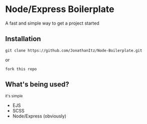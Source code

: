 # Node/Express Boilerplate

A fast and simple way to get a project started

## Installation

`git clone https://github.com/JonathanItz/Node-Boilerplate.git`

or

`fork this repo`


## What's being used?

<sup>it's simple<sup>

* EJS
* SCSS
* Node/Express (obviously)
